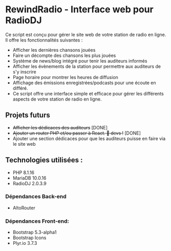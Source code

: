 # RewindRadio - Interface web pour RadioDJ

Ce script est conçu pour gérer le site web de votre station de radio en ligne. Il offre les fonctionnalités suivantes :

- Afficher les dernières chansons jouées
- Faire un décompte des chansons les plus jouées
- Système de news/blog intégré pour tenir les auditeurs informés
- Afficher les évènements de la station pour permettre aux auditeurs de s'y inscrire
- Page horaire pour montrer les heures de diffusion
- Affichage des émissions enregistrées/podcasts pour une écoute en différé.
- Ce script offre une interface simple et efficace pour gérer les différents aspects de votre station de radio en ligne.

## Projets futurs

- ~~Afficher les dédicaces des auditeurs~~ [DONE]
- ~~Ajouter un router PHP et/ou passer à React. :wave: devs !~~ [DONE]
- Ajouter une section dédicaces pour que les auditeurs puisse en faire via le site web

## Technologies utilisées :
- PHP 8.1.16
- MariaDB 10.0.16
- RadioDJ 2.0.3.9

### Dépendances Back-end
  - AltoRouter

### Dépendances Front-end:
  - Bootstrap 5.3-alpha1
  - Bootstrap Icons
  - Plyr.io 3.7.3
